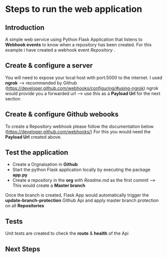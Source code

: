 # Steps to run the web application

## Introduction

  A simple web service using Python Flask Application that listens to **Webhook events** to know when a repository has been created.
  For this example i have created a webhook event *Repository* .
  
## Create & configure a server

   You will need to expose your local host with port:5000 to the internet. I used **ngrok**  --> recommended by Github
   (https://developer.github.com/webhooks/configuring/#using-ngrok)
   ngrok would provide you a forwarded url --> use this as a **Payload Url** for the next section
   
## Create & configure Github webooks

  To create a Repository webhook please follow the documentation below
  (https://developer.github.com/webhooks/)
  For this you would need the **Payload Url** created above.
    
## Test the application

  - Create a Orgnaisation in **Github**
  - Start the python Flask application locally by executing the package **app.py** 
  - Create a repository in the **org** with *Readme.md* as the first commit --> This would create a **Master branch**
  
  Once the branch is created, Flask App would automatically trigger the **update-branch-protection** Github Api and apply
  master branch protection on all **Repositories**
  
## Tests
    
   Unit tests are created to check the **route** & **health** of the Api
   
## Next Steps
    
  
  


